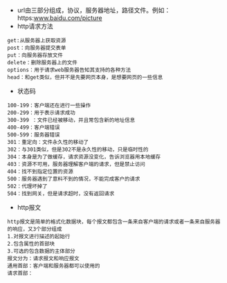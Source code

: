 - url由三部分组成，协议，服务器地址，路径文件。例如：https:www.baidu.com/picture
- http请求方法
```
get:从服务器上获取资源
post：向服务器提交表单
put：向服务器存放文件
delete：删除服务器上的文件
options：用于请求web服务器告知其支持的各种方法
head：和get类似，但并不是先要网页本身，是想要网页的一些信息
```
- 状态码
```
100-199：客户端还在进行一些操作
200-299：用于表示请求成功
300-399 ：文件已经被移动，并且常包含新的地址信息
400-499：客户端错误
500-599：服务器错误
301：重定向：文件永久性的移动了
302：与301类似，但是302不是永久性的移动，只是临时性的
304：本身是为了做缓存，请求资源没变化，告诉浏览器用本地缓存
403：资源不可用，服务器理解客户端的请求，但是禁止访问
404：找不到指定位置的资源
500：服务器遇到了意料不到的情况，不能完成客户的请求
502：代理坏掉了
504：找到网关，但是请求超时，没有返回请求
```
- http报文
```
http报文是简单的格式化数据块，每个报文都包含一条来自客户端的请求或者一条来自服务器的响应，又3个部分组成
1.对报文进行描述的起始行
2.包含属性的首部块
3.可选的包含数据的主体部分
报文分为：请求报文和响应报文
通用首部：客户端和服务器都可以使用的
请求首部：


```










